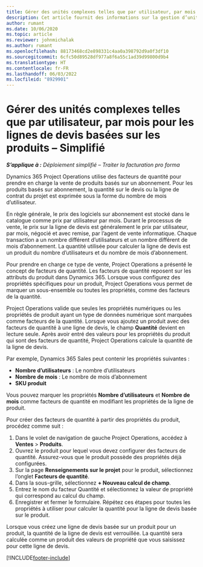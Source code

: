 ```yaml
---
title: Gérer des unités complexes telles que par utilisateur, par mois pour les lignes de devis basées sur les produits – Simplifié
description: Cet article fournit des informations sur la gestion d’unités complexes pour les lignes de devis basées sur un produit.
author: rumant
ms.date: 10/06/2020
ms.topic: article
ms.reviewer: johnmichalak
ms.author: rumant
ms.openlocfilehash: 88173468cd2e898331c4aa0a398792d9a0f3df10
ms.sourcegitcommit: 6cfc50d89528df977a8f6a55c1ad39d99800d9b4
ms.translationtype: HT
ms.contentlocale: fr-FR
ms.lasthandoff: 06/03/2022
ms.locfileid: "8929901"
---
```

# <a name="managing-complex-units-such-as-per-user-per-month-for-product-based-quote-lines---lite"></a>Gérer des unités complexes telles que par utilisateur, par mois pour les lignes de devis basées sur les produits – Simplifié

_**S’applique à :** Déploiement simplifié – Traiter la facturation pro forma_

Dynamics 365 Project Operations utilise des facteurs de quantité pour prendre en charge la vente de produits basés sur un abonnement. Pour les produits basés sur abonnement, la quantité sur le devis ou la ligne de contrat du projet est exprimée sous la forme du nombre de mois d’utilisateur.

En règle générale, le prix des logiciels sur abonnement est stocké dans le catalogue comme prix par utilisateur par mois. Durant le processus de vente, le prix sur la ligne de devis est généralement le prix par utilisateur, par mois, négocié et avec remise, par l’agent de vente informatique. Chaque transaction a un nombre différent d’utilisateurs et un nombre différent de mois d’abonnement. La quantité utilisée pour calculer la ligne de devis est un produit du nombre d’utilisateurs et du nombre de mois d’abonnement.

Pour prendre en charge ce type de vente, Project Operations a présenté le concept de facteurs de quantité. Les facteurs de quantité reposent sur les attributs du produit dans Dynamics 365. Lorsque vous configurez des propriétés spécifiques pour un produit, Project Operations vous permet de marquer un sous-ensemble ou toutes les propriétés, comme des facteurs de la quantité.

Project Operations valide que seules les propriétés numériques ou les propriétés de produit ayant un type de données numérique sont marquées comme facteurs de la quantité. Lorsque vous ajoutez un produit avec des facteurs de quantité à une ligne de devis, le champ **Quantité** devient en lecture seule. Après avoir entré des valeurs pour les propriétés du produit qui sont des facteurs de quantité, Project Operations calcule la quantité de la ligne de devis.

Par exemple, Dynamics 365 Sales peut contenir les propriétés suivantes :

- **Nombre d’utilisateurs** : Le nombre d’utilisateurs
- **Nombre de mois** : Le nombre de mois d’abonnement
- **SKU produit**

Vous pouvez marquer les propriétés **Nombre d’utilisateurs** et **Nombre de mois** comme facteurs de quantité en modifiant les propriétés de la ligne de produit.

Pour créer des facteurs de quantité à partir des propriétés du produit, procédez comme suit :

1. Dans le volet de navigation de gauche Project Operations, accédez à **Ventes** > **Produits**.
2. Ouvrez le produit pour lequel vous devez configurer des facteurs de quantité. Assurez-vous que le produit possède des propriétés déjà configurées.
3. Sur la page **Renseignements sur le projet** pour le produit, sélectionnez l’onglet **Facteurs de quantité**.
4. Dans la sous-grille, sélectionnez **+ Nouveau calcul de champ**.
5. Entrez le nom du facteur Quantité et sélectionnez la valeur de propriété qui correspond au calcul du champ.
6. Enregistrer et fermer le formulaire. Répétez ces étapes pour toutes les propriétés à utiliser pour calculer la quantité pour la ligne de devis basée sur le produit.

Lorsque vous créez une ligne de devis basée sur un produit pour un produit, la quantité de la ligne de devis est verrouillée. La quantité sera calculée comme un produit des valeurs de propriété que vous saisissez pour cette ligne de devis.


[!INCLUDE[footer-include](../../includes/footer-banner.md)]